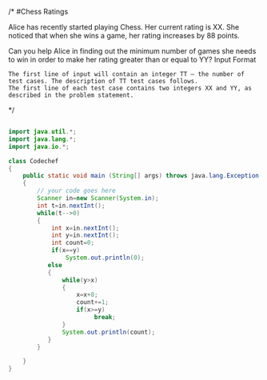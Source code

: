 
/* #Chess Ratings

Alice has recently started playing Chess. Her current rating is XX. She noticed that when she wins a game, her rating increases by 88 points.

Can you help Alice in finding out the minimum number of games she needs to win in order to make her rating greater than or equal to YY?
Input Format

    The first line of input will contain an integer TT — the number of test cases. The description of TT test cases follows.
    The first line of each test case contains two integers XX and YY, as described in the problem statement.

*/

```java

import java.util.*;
import java.lang.*;
import java.io.*;

class Codechef
{
	public static void main (String[] args) throws java.lang.Exception
	{
		// your code goes here
		Scanner in=new Scanner(System.in);
		int t=in.nextInt();
		while(t-->0)
	    {
	        int x=in.nextInt();
	        int y=in.nextInt();
	        int count=0;
	        if(x==y)
	            System.out.println(0);
	       else
	       {
	           while(y>x)
	           {
	               x=x+8;
	               count+=1;
	               if(x>=y)
	                    break;
	           }
	           System.out.println(count);
	       }
	    }

	}
}
```
